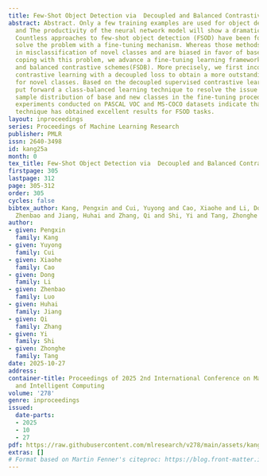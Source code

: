 ```yaml
---
title: Few-Shot Object Detection via  Decoupled and Balanced Contrastive Learning
abstract: Abstract. Only a few training examples are used for object detection task,
  and The productivity of the neural network model will show a dramatic decrease.
  Countless approaches to few-shot object detection (FSOD) have been formulated to
  solve the problem with a fine-tuning mechanism. Whereas those methods usually result
  in misclassification of novel classes and are biased in favor of base classes. For
  coping with this problem, we advance a fine-tuning learning framework with decoupled
  and balanced contrastive schemes(FSDB). More precisely, we first incorporate supervised
  contrastive learning with a decoupled loss to obtain a more outstanding performance
  for novel classes. Based on the decoupled supervised contrastive learning, we  then
  put forward a class-balanced learning technique to resolve the issue of unequal
  sample distribution of base and new classes in the fine-tuning procedure. Rigorous
  experiments conducted on PASCAL VOC and MS-COCO datasets indicate that the presented
  technique has obtained excellent results for FSOD tasks.
layout: inproceedings
series: Proceedings of Machine Learning Research
publisher: PMLR
issn: 2640-3498
id: kang25a
month: 0
tex_title: Few-Shot Object Detection via  Decoupled and Balanced Contrastive Learning
firstpage: 305
lastpage: 312
page: 305-312
order: 305
cycles: false
bibtex_author: Kang, Pengxin and Cui, Yuyong and Cao, Xiaohe and Li, Dong and Luo,
  Zhenbao and Jiang, Huhai and Zhang, Qi and Shi, Yi and Tang, Zhonghe
author:
- given: Pengxin
  family: Kang
- given: Yuyong
  family: Cui
- given: Xiaohe
  family: Cao
- given: Dong
  family: Li
- given: Zhenbao
  family: Luo
- given: Huhai
  family: Jiang
- given: Qi
  family: Zhang
- given: Yi
  family: Shi
- given: Zhonghe
  family: Tang
date: 2025-10-27
address:
container-title: Proceedings of 2025 2nd International Conference on Machine Learning
  and Intelligent Computing
volume: '278'
genre: inproceedings
issued:
  date-parts:
  - 2025
  - 10
  - 27
pdf: https://raw.githubusercontent.com/mlresearch/v278/main/assets/kang25a/kang25a.pdf
extras: []
# Format based on Martin Fenner's citeproc: https://blog.front-matter.io/posts/citeproc-yaml-for-bibliographies/
---
```

